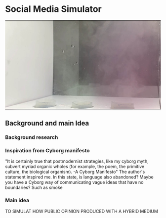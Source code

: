 # Social Media Simulator
![pic](https://github.com/msc-creative-computing/p-comp-labs-FengLinLi2010/blob/main/Final_Project/pics_storage/fog.jpg)
## Background and main Idea
### Background research
### Inspiration from Cyborg manifesto
"It is certainly true that postmodernist strategies, like my cyborg myth, subvert myriad organic wholes (for example, the poem, the primitive culture, the biological organism).
-A Cyborg Manifesto"
The author's statement inspired me. In this state, is language also abandoned? Maybe you have a Cyborg way of communicating vague ideas that have no boundaries? Such as smoke
### Main idea
TO SIMULAT HOW PUBLIC OPINION PRODUCED WITH A HYBRID MEDIUM


